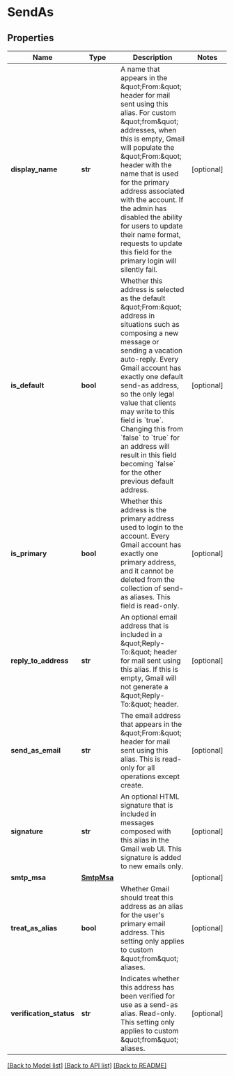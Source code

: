 # SendAs

## Properties
Name | Type | Description | Notes
------------ | ------------- | ------------- | -------------
**display_name** | **str** | A name that appears in the \&quot;From:\&quot; header for mail sent using this alias. For custom \&quot;from\&quot; addresses, when this is empty, Gmail will populate the \&quot;From:\&quot; header with the name that is used for the primary address associated with the account. If the admin has disabled the ability for users to update their name format, requests to update this field for the primary login will silently fail. | [optional] 
**is_default** | **bool** | Whether this address is selected as the default \&quot;From:\&quot; address in situations such as composing a new message or sending a vacation auto-reply. Every Gmail account has exactly one default send-as address, so the only legal value that clients may write to this field is &#x60;true&#x60;. Changing this from &#x60;false&#x60; to &#x60;true&#x60; for an address will result in this field becoming &#x60;false&#x60; for the other previous default address. | [optional] 
**is_primary** | **bool** | Whether this address is the primary address used to login to the account. Every Gmail account has exactly one primary address, and it cannot be deleted from the collection of send-as aliases. This field is read-only. | [optional] 
**reply_to_address** | **str** | An optional email address that is included in a \&quot;Reply-To:\&quot; header for mail sent using this alias. If this is empty, Gmail will not generate a \&quot;Reply-To:\&quot; header. | [optional] 
**send_as_email** | **str** | The email address that appears in the \&quot;From:\&quot; header for mail sent using this alias. This is read-only for all operations except create. | [optional] 
**signature** | **str** | An optional HTML signature that is included in messages composed with this alias in the Gmail web UI. This signature is added to new emails only. | [optional] 
**smtp_msa** | [**SmtpMsa**](SmtpMsa.md) |  | [optional] 
**treat_as_alias** | **bool** | Whether Gmail should treat this address as an alias for the user&#x27;s primary email address. This setting only applies to custom \&quot;from\&quot; aliases. | [optional] 
**verification_status** | **str** | Indicates whether this address has been verified for use as a send-as alias. Read-only. This setting only applies to custom \&quot;from\&quot; aliases. | [optional] 

[[Back to Model list]](../README.md#documentation-for-models) [[Back to API list]](../README.md#documentation-for-api-endpoints) [[Back to README]](../README.md)

